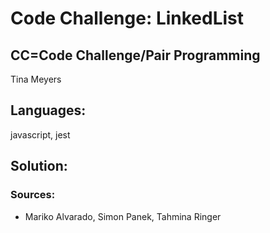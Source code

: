 # Code Challenge: LinkedList

## CC=Code Challenge/Pair Programming

Tina Meyers

## Languages:

javascript, jest

## Solution:

### Sources:

- Mariko Alvarado, Simon Panek, Tahmina Ringer
